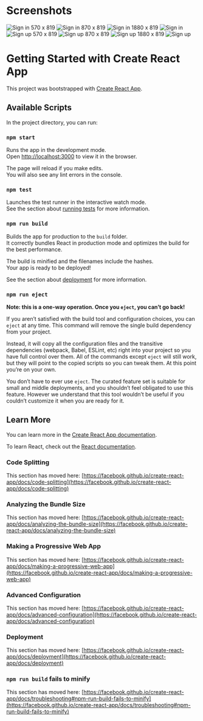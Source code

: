 # Screenshots

![Sign in 570 x 819](https://user-images.githubusercontent.com/50649740/125562323-df46335a-6a07-4f1c-85cc-cf2b20b6a362.png)
![Sign in 870 x 819](https://user-images.githubusercontent.com/50649740/125562325-898ac282-a964-45ba-8922-5ac54a2590b9.png)
![Sign in 1880 x 819](https://user-images.githubusercontent.com/50649740/125562327-69b80fd6-7bdf-4462-8b8b-395a717a8a7b.png)
![Sign in](https://user-images.githubusercontent.com/50649740/125562329-46635832-a5f4-4620-b34d-c87f499da61f.png)
![Sign up 570 x 819](https://user-images.githubusercontent.com/50649740/125562330-cf3a671e-8eb2-4bdb-bd8c-7ebdf39667f2.png)
![Sign up 870 x 819](https://user-images.githubusercontent.com/50649740/125562333-1be8e30c-eca1-4260-8b4b-cb6f1217c597.png)
![Sign up 1880 x 819](https://user-images.githubusercontent.com/50649740/125562334-8825ea6c-8387-41e8-82e1-3cc92c649de4.png)
![Sign up](https://user-images.githubusercontent.com/50649740/125562337-99ac1fc8-ef92-4d21-9588-64ae6de59755.png)

# Getting Started with Create React App

This project was bootstrapped with [Create React App](https://github.com/facebook/create-react-app).

## Available Scripts

In the project directory, you can run:

### `npm start`

Runs the app in the development mode.\
Open [http://localhost:3000](http://localhost:3000) to view it in the browser.

The page will reload if you make edits.\
You will also see any lint errors in the console.

### `npm test`

Launches the test runner in the interactive watch mode.\
See the section about [running tests](https://facebook.github.io/create-react-app/docs/running-tests) for more information.

### `npm run build`

Builds the app for production to the `build` folder.\
It correctly bundles React in production mode and optimizes the build for the best performance.

The build is minified and the filenames include the hashes.\
Your app is ready to be deployed!

See the section about [deployment](https://facebook.github.io/create-react-app/docs/deployment) for more information.

### `npm run eject`

**Note: this is a one-way operation. Once you `eject`, you can’t go back!**

If you aren’t satisfied with the build tool and configuration choices, you can `eject` at any time. This command will remove the single build dependency from your project.

Instead, it will copy all the configuration files and the transitive dependencies (webpack, Babel, ESLint, etc) right into your project so you have full control over them. All of the commands except `eject` will still work, but they will point to the copied scripts so you can tweak them. At this point you’re on your own.

You don’t have to ever use `eject`. The curated feature set is suitable for small and middle deployments, and you shouldn’t feel obligated to use this feature. However we understand that this tool wouldn’t be useful if you couldn’t customize it when you are ready for it.

## Learn More

You can learn more in the [Create React App documentation](https://facebook.github.io/create-react-app/docs/getting-started).

To learn React, check out the [React documentation](https://reactjs.org/).

### Code Splitting

This section has moved here: [https://facebook.github.io/create-react-app/docs/code-splitting](https://facebook.github.io/create-react-app/docs/code-splitting)

### Analyzing the Bundle Size

This section has moved here: [https://facebook.github.io/create-react-app/docs/analyzing-the-bundle-size](https://facebook.github.io/create-react-app/docs/analyzing-the-bundle-size)

### Making a Progressive Web App

This section has moved here: [https://facebook.github.io/create-react-app/docs/making-a-progressive-web-app](https://facebook.github.io/create-react-app/docs/making-a-progressive-web-app)

### Advanced Configuration

This section has moved here: [https://facebook.github.io/create-react-app/docs/advanced-configuration](https://facebook.github.io/create-react-app/docs/advanced-configuration)

### Deployment

This section has moved here: [https://facebook.github.io/create-react-app/docs/deployment](https://facebook.github.io/create-react-app/docs/deployment)

### `npm run build` fails to minify

This section has moved here: [https://facebook.github.io/create-react-app/docs/troubleshooting#npm-run-build-fails-to-minify](https://facebook.github.io/create-react-app/docs/troubleshooting#npm-run-build-fails-to-minify)
